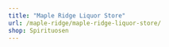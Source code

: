 ```yaml
---
title: "Maple Ridge Liquor Store"
url: /maple-ridge/maple-ridge-liquor-store/
shop: Spirituosen
---
```

